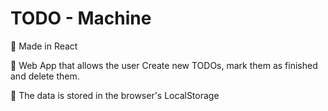 # TODO - Machine

🦄 Made in React

🚀 Web App that allows the user Create new TODOs, mark them as finished and delete them.

💾 The data is stored in the browser's LocalStorage